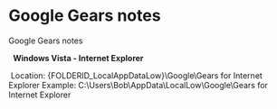 # Google Gears notes

Google Gears notes

  **Windows Vista - Internet Explorer**

 Location: {FOLDERID\_LocalAppDataLow}\\Google\\Gears for Internet Explorer
Example: C:\\Users\\Bob\\AppData\\LocalLow\\Google\\Gears for Internet Explorer
